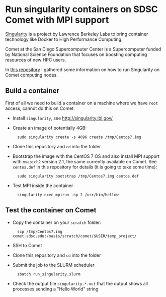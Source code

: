 Run singularity containers on SDSC Comet with MPI support
=========================================================

[Singularity](http://singularity.lbl.gov/) is a project by Lawrence Berkeley Labs to bring container technology like Docker to High Performance Computing.

Comet at the San Diego Supercomputer Center is a Supercomputer funded by National Science Foundation that focuses on boosting computing resources of new HPC users.

In [this repository](https://github.com/zonca/singularity-comet) I gathered some information on how to run Singularity on Comet computing nodes.

## Build a container

First of all we need to build a container on a machine where we have `root` access, cannot do this on Comet.

* Install `singularity`, see <http://singularity.lbl.gov/>
* Create an image of potentially 4GB:

        sudo singularity create -s 4096 create /tmp/Centos7.img

* Clone this repository and `cd` into the folder
* Bootstrap the image with the CentOS 7 OS and also install MPI support with `mvapich2` version 2.1, the same currently available on Comet. See `centos.def` in this repository for details (it is going to take some time):

        sudo singularity bootstrap /tmp/Centos7.img centos.def

* Test MPI inside the container

        singularity exec mpirun -np 2 /usr/bin/hellow

## Test the container on Comet

* Copy the container on your `scratch` folder:

        scp /tmp/Centos7.img comet.sdsc.edu:/oasis/scratch/comet/$USER/temp_project/

* SSH to Comet
* Clone this repository and `cd` into the folder
* Submit the job to the SLURM scheduler

        sbatch run_singularity.slurm

* Check the output file `singularity.*.out` that the output shows all processes sending a "Hello World" string
